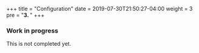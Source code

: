 +++
title = "Configuration"
date = 2019-07-30T21:50:27-04:00
weight = 3
pre = "<b>3. </b>"
+++

### Work in progress

This is not completed yet.
